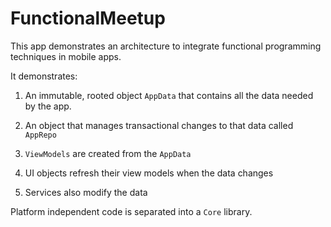 
# FunctionalMeetup

This app demonstrates an architecture to integrate functional programming
techniques in mobile apps.

It demonstrates:

1. An immutable, rooted object `AppData` that contains all the data
needed by the app.

2. An object that manages transactional changes to that data called `AppRepo`

3. `ViewModels` are created from the `AppData`

4. UI objects refresh their view models when the data changes

5. Services also modify the data

Platform independent code is separated into a `Core` library.


